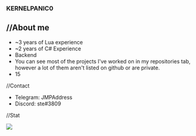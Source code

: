 ### KERNELPANIC0


//About me
-
- ~3 years of Lua experience
- ~2 years of C# Experience
- Backend 
- You can see most of the projects I've worked on in my repositories tab, however a lot of them aren't listed on github or are private.
- 15


//Contact


- Telegram: JMPAddress
- Discord: ste#3809


//Stat


<img src="https://github-readme-stats.vercel.app/api?username=KernelPanic0&&show_icons=true&title_color=ffffff&icon_color=bb2acf&text_color=daf7dc&bg_color=151515">

